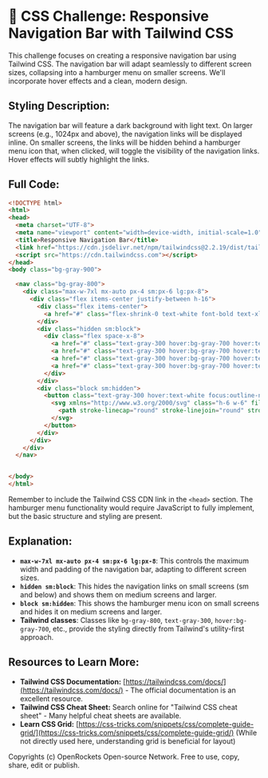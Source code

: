 # 🐞 CSS Challenge:  Responsive Navigation Bar with Tailwind CSS


This challenge focuses on creating a responsive navigation bar using Tailwind CSS.  The navigation bar will adapt seamlessly to different screen sizes, collapsing into a hamburger menu on smaller screens.  We'll incorporate hover effects and a clean, modern design.

## Styling Description:

The navigation bar will feature a dark background with light text.  On larger screens (e.g., 1024px and above), the navigation links will be displayed inline. On smaller screens, the links will be hidden behind a hamburger menu icon that, when clicked, will toggle the visibility of the navigation links.  Hover effects will subtly highlight the links.

## Full Code:

```html
<!DOCTYPE html>
<html>
<head>
  <meta charset="UTF-8">
  <meta name="viewport" content="width=device-width, initial-scale=1.0">
  <title>Responsive Navigation Bar</title>
  <link href="https://cdn.jsdelivr.net/npm/tailwindcss@2.2.19/dist/tailwind.min.css" rel="stylesheet">
  <script src="https://cdn.tailwindcss.com"></script>
</head>
<body class="bg-gray-900">

  <nav class="bg-gray-800">
    <div class="max-w-7xl mx-auto px-4 sm:px-6 lg:px-8">
      <div class="flex items-center justify-between h-16">
        <div class="flex items-center">
          <a href="#" class="flex-shrink-0 text-white font-bold text-xl">Logo</a>
        </div>
        <div class="hidden sm:block">
          <div class="flex space-x-8">
            <a href="#" class="text-gray-300 hover:bg-gray-700 hover:text-white px-3 py-2 rounded-md text-sm font-medium">Home</a>
            <a href="#" class="text-gray-300 hover:bg-gray-700 hover:text-white px-3 py-2 rounded-md text-sm font-medium">About</a>
            <a href="#" class="text-gray-300 hover:bg-gray-700 hover:text-white px-3 py-2 rounded-md text-sm font-medium">Services</a>
            <a href="#" class="text-gray-300 hover:bg-gray-700 hover:text-white px-3 py-2 rounded-md text-sm font-medium">Contact</a>
          </div>
        </div>
        <div class="block sm:hidden">
          <button class="text-gray-300 hover:text-white focus:outline-none focus:text-white">
            <svg xmlns="http://www.w3.org/2000/svg" class="h-6 w-6" fill="none" viewBox="0 0 24 24" stroke="currentColor">
              <path stroke-linecap="round" stroke-linejoin="round" stroke-width="2" d="M4 6h16M4 12h16M4 18h16"/>
            </svg>
          </button>
        </div>
      </div>
    </div>
  </nav>


</body>
</html>
```

Remember to include the Tailwind CSS CDN link in the `<head>` section.  The hamburger menu functionality would require JavaScript to fully implement, but the basic structure and styling are present.


## Explanation:

* **`max-w-7xl mx-auto px-4 sm:px-6 lg:px-8`**: This controls the maximum width and padding of the navigation bar, adapting to different screen sizes.
* **`hidden sm:block`**: This hides the navigation links on small screens (sm and below) and shows them on medium screens and larger.
* **`block sm:hidden`**: This shows the hamburger menu icon on small screens and hides it on medium screens and larger.
* **Tailwind classes**:  Classes like `bg-gray-800`, `text-gray-300`, `hover:bg-gray-700`, etc., provide the styling directly from Tailwind's utility-first approach.


## Resources to Learn More:

* **Tailwind CSS Documentation:** [https://tailwindcss.com/docs/](https://tailwindcss.com/docs/)  - The official documentation is an excellent resource.
* **Tailwind CSS Cheat Sheet:**  Search online for "Tailwind CSS cheat sheet" - Many helpful cheat sheets are available.
* **Learn CSS Grid:** [https://css-tricks.com/snippets/css/complete-guide-grid/](https://css-tricks.com/snippets/css/complete-guide-grid/) (While not directly used here, understanding grid is beneficial for layout)


Copyrights (c) OpenRockets Open-source Network. Free to use, copy, share, edit or publish.

